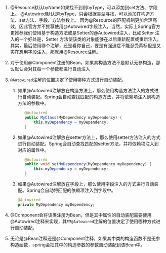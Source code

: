 1. @Resource默认byName如果找不到则byType，可以添加到set方法、字段上。
   @Autowired默认是byType，只会根据类型寻找，可以添加在构造方法、set方法、字段、方法参数上。
   因为@Resource的匹配机制更加合理高效，因此官方并不推荐使用@Autowired字段注入，当然，实际上Spring官方更推荐我们使用基于构造方法或是Setter的@Autowired注入，比如Setter 注入的一个好处是，Setter 方法使该类的对象能够在以后重新配置或重新注入。其实，最后使用哪个注解，还是看你自己，要是有强迫症不能忍受黄标但是又实在想用字段注入，那就用@Resource注解。
2. 对于使用@Component注册的Bean，如果其构造方法不是默认无参构造，那么默认会对其每一个参数都进行自动注入
3. `@Autowired`注解的位置决定了使用哪种方式进行自动装配。

   1. 如果@Autowired注解放在构造方法上，那么使用构造方法注入的方式进行自动装配。Spring会自动查找匹配的构造方法，并将依赖项注入到构造方法的参数中。
      
      ```java
         @Autowired
         public MyClass(MyDependency myDependency) {
             this.myDependency = myDependency;
         }
      ```
   2. 如果@Autowired注解放在setter方法上，那么使用setter方法注入的方式进行自动装配。Spring会自动查找匹配的setter方法，并将依赖项注入到对应的属性中。
      
      ```java
         @Autowired
         public void setMyDependency(MyDependency myDependency) {
             this.myDependency = myDependency;
         }
      ```
   3. 如果@Autowired注解放在字段上，那么使用字段注入的方式进行自动装配。Spring会自动将匹配的依赖项注入到字段中。
      
      ```java
      @Autowired
      private MyDependency myDependency;
      ```
      
4. @Component会将该类注册为Bean，但是其中属性的自动装配需要使用@Autowired注释来实现，其中`@Autowired`注解的位置决定了使用哪种方式进行自动装配。
5. 无论是@Bean注释还是@Component注释，如果其中类的构造函数不是无参构造函数，spring会把其中的构造参数的参数自动装配到该Bean中。